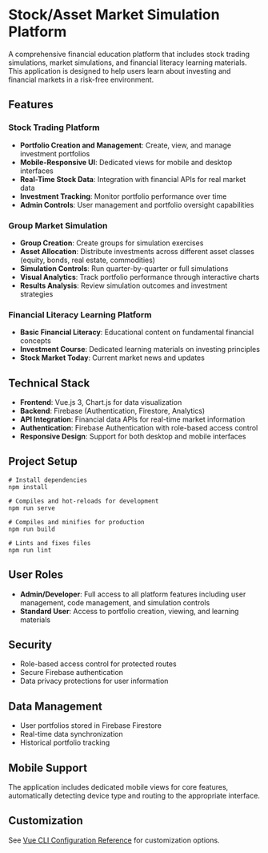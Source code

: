 # Stock/Asset Market Simulation Platform

A comprehensive financial education platform that includes stock trading simulations, market simulations, and financial literacy learning materials. This application is designed to help users learn about investing and financial markets in a risk-free environment.

## Features

### Stock Trading Platform
- **Portfolio Creation and Management**: Create, view, and manage investment portfolios
- **Mobile-Responsive UI**: Dedicated views for mobile and desktop interfaces
- **Real-Time Stock Data**: Integration with financial APIs for real market data
- **Investment Tracking**: Monitor portfolio performance over time
- **Admin Controls**: User management and portfolio oversight capabilities

### Group Market Simulation
- **Group Creation**: Create groups for simulation exercises
- **Asset Allocation**: Distribute investments across different asset classes (equity, bonds, real estate, commodities)
- **Simulation Controls**: Run quarter-by-quarter or full simulations
- **Visual Analytics**: Track portfolio performance through interactive charts
- **Results Analysis**: Review simulation outcomes and investment strategies

### Financial Literacy Learning Platform
- **Basic Financial Literacy**: Educational content on fundamental financial concepts
- **Investment Course**: Dedicated learning materials on investing principles
- **Stock Market Today**: Current market news and updates

## Technical Stack

- **Frontend**: Vue.js 3, Chart.js for data visualization
- **Backend**: Firebase (Authentication, Firestore, Analytics)
- **API Integration**: Financial data APIs for real-time market information
- **Authentication**: Firebase Authentication with role-based access control
- **Responsive Design**: Support for both desktop and mobile interfaces

## Project Setup

```
# Install dependencies
npm install

# Compiles and hot-reloads for development
npm run serve

# Compiles and minifies for production
npm run build

# Lints and fixes files
npm run lint
```

## User Roles

- **Admin/Developer**: Full access to all platform features including user management, code management, and simulation controls
- **Standard User**: Access to portfolio creation, viewing, and learning materials

## Security

- Role-based access control for protected routes
- Secure Firebase authentication
- Data privacy protections for user information

## Data Management

- User portfolios stored in Firebase Firestore
- Real-time data synchronization
- Historical portfolio tracking

## Mobile Support

The application includes dedicated mobile views for core features, automatically detecting device type and routing to the appropriate interface.

## Customization

See [Vue CLI Configuration Reference](https://cli.vuejs.org/config/) for customization options.
